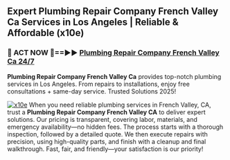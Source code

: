 ## Expert Plumbing Repair Company French Valley Ca Services in Los Angeles | Reliable & Affordable (x10e)  

<h3>🚿 ACT NOW 🌟==►► <a href="https://tinyurl.com/2ne6vx2x" rel="nofollow">Plumbing Repair Company French Valley Ca 24/7</a></h3>

**Plumbing Repair Company French Valley Ca** provides top-notch plumbing services in Los Angeles. From repairs to installations, enjoy free consultations + same-day service. Trusted Solutions 2025!

[![x10e](https://i.imgur.com/4PFF4AK.jpeg)](https://tinyurl.com/2ne6vx2x)
When you need reliable plumbing services in French Valley, CA, trust a **Plumbing Repair Company French Valley CA** to deliver expert solutions. Our pricing is transparent, covering labor, materials, and emergency availability—no hidden fees. The process starts with a thorough inspection, followed by a detailed quote. We then execute repairs with precision, using high-quality parts, and finish with a cleanup and final walkthrough. Fast, fair, and friendly—your satisfaction is our priority!